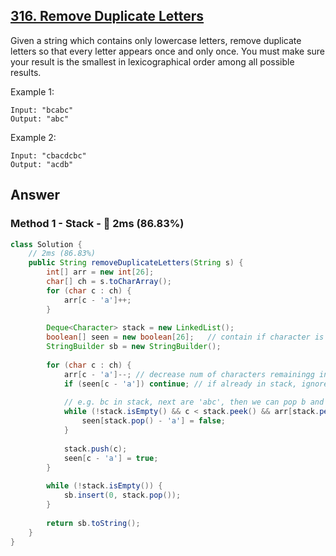 ## [316. Remove Duplicate Letters](https://leetcode.com/problems/remove-duplicate-letters/)

Given a string which contains only lowercase letters, remove duplicate letters so that every letter appears once and only once. You must make sure your result is the smallest in lexicographical order among all possible results.

Example 1:

```
Input: "bcabc"
Output: "abc"
```

Example 2:

```
Input: "cbacdcbc"
Output: "acdb"
```

## Answer
### Method 1 - Stack - :rocket: 2ms (86.83%)

```java
class Solution {
    // 2ms (86.83%)
    public String removeDuplicateLetters(String s) {
        int[] arr = new int[26];
        char[] ch = s.toCharArray();
        for (char c : ch) {
            arr[c - 'a']++;
        }
        
        Deque<Character> stack = new LinkedList();
        boolean[] seen = new boolean[26];   // contain if character is present in stack
        StringBuilder sb = new StringBuilder();
        
        for (char c : ch) {
            arr[c - 'a']--; // decrease num of characters remainingg in the string to be analysed
            if (seen[c - 'a']) continue; // if already in stack, ignore
            
            // e.g. bc in stack, next are 'abc', then we can pop b and c and then push a
            while (!stack.isEmpty() && c < stack.peek() && arr[stack.peek() - 'a'] != 0) {
                seen[stack.pop() - 'a'] = false;
            }
            
            stack.push(c);
            seen[c - 'a'] = true;
        }
        
        while (!stack.isEmpty()) {
            sb.insert(0, stack.pop());
        }
        
        return sb.toString();
    }
}
```
